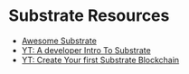 # Substrate Resources

- [Awesome Substrate](https://github.com/substrate-developer-hub/awesome-substrate)
- [YT: A developer Intro To Substrate](https://www.youtube.com/watch?v=PjsqP1ex9mA)
- [YT: Create Your first Substrate Blockchain](https://www.youtube.com/watch?v=yQoPhjHUZK0)
